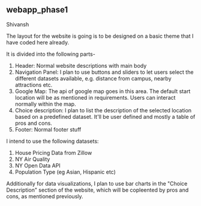## webapp_phase1

Shivansh

The layout for the website is going is to be designed on a basic theme that I have 
coded here already.

It is divided into the following parts- 
1. Header: Normal website descriptions with main body
2. Navigation Panel: I plan to use buttons and sliders to let users select the 
                    different datasets available, e.g. distance from campus, nearby 
                    attractions etc.
3. Google Map: The api of google map goes in this area. The default start location
                will be as mentioned in requirements. Users can interact normally 
                within the map.
4. Choice description: I plan to list the description of the selected location 
                        based on a predefined dataset. It'll be user defined and 
                        mostly a table of pros and cons.
5. Footer: Normal footer stuff

I intend to use the following datasets:
1. House Pricing Data from Zillow
2. NY Air Quality
3. NY Open Data API
4. Population Type (eg Asian, Hispanic etc)

Additionally for data visualizations, I plan to use bar charts in the "Choice 
Description" section of the website, which will be copleented by pros and cons,
as mentioned previously.